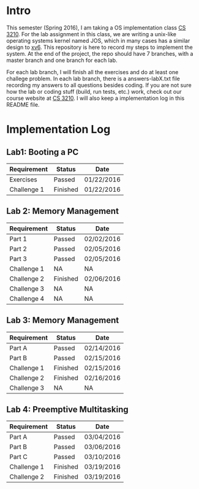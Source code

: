 # Intro
This semester (Spring 2016), I am taking a OS implementation class [CS 3210](https://tc.gtisc.gatech.edu/cs3210/2016/). For the lab assignment in this class, we are writing a unix-like operating systems kernel named JOS, which in many cases has a similar design to [xv6](https://pdos.csail.mit.edu/6.828/2014/xv6.html). This repository is here to record my steps to implement the system. At the end of the project, the repo should have 7 branches, with a master branch and one branch for each lab.

For each lab branch, I will finish all the exercises and do at least one challege problem. In each lab branch, there is a answers-labX.txt file recording my answers to all questions besides coding. If you are not sure how the lab or coding stuff (build, run tests, etc.) work, check out our course website at [CS 3210](https://tc.gtisc.gatech.edu/cs3210/2016/). I will also keep a implementation log in this README file.

# Implementation Log

## Lab1: Booting a PC

| Requirement   | Status        | Date       |
| ------------- | ------------- | -----------|
| Exercises     | Passed        | 01/22/2016 |
| Challenge 1   | Finished      | 01/22/2016 |

## Lab 2: Memory Management

| Requirement   | Status        | Date       |
| ------------- | ------------- | -----------|
| Part 1        | Passed        | 02/02/2016 |
| Part 2        | Passed        | 02/05/2016 |
| Part 3        | Passed        | 02/05/2016 |
| Challenge 1   | NA            | NA         |
| Challenge 2   | Finished      | 02/06/2016 |
| Challenge 3   | NA            | NA         |
| Challenge 4   | NA            | NA         |

## Lab 3: Memory Management

| Requirement   | Status        | Date       |
| ------------- | ------------- | -----------|
| Part A        | Passed        | 02/14/2016 |
| Part B        | Passed        | 02/15/2016 |
| Challenge 1   | Finished      | 02/15/2016 |
| Challenge 2   | Finished      | 02/16/2016 |
| Challenge 3   | NA            | NA         |

## Lab 4: Preemptive Multitasking

| Requirement   | Status        | Date       |
| ------------- | ------------- | -----------|
| Part A        | Passed        | 03/04/2016 |
| Part B        | Passed        | 03/06/2016 |
| Part C        | Passed        | 03/10/2016 |
| Challenge 1   | Finished      | 03/19/2016 |
| Challenge 2   | Finished      | 03/19/2016 |
